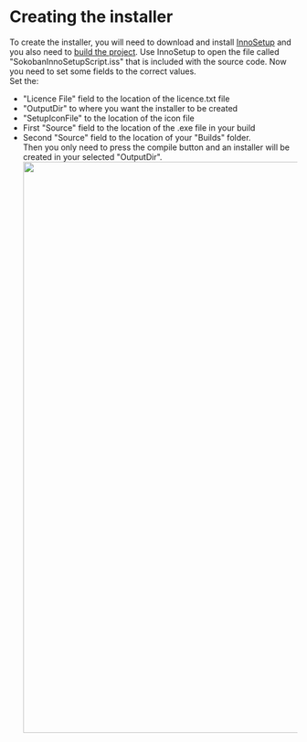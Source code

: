 # Creating the installer
To create the installer, you will need to download and install [InnoSetup](https://jrsoftware.org/isinfo.php "InnoSetup") and you also need to [build the project](building.md). Use InnoSetup to open the file called "SokobanInnoSetupScript.iss" that is included with the source code. Now you need to set some fields to the correct values. <br/>
Set the:
* "Licence File" field to the location of the licence.txt file
* "OutputDir" to where you want the installer to be created
* "SetupIconFile" to the location of the icon file
* First "Source" field to the location of the .exe file in your build 
* Second "Source" field to the location of your "Builds" folder.<br/>
Then you only need to press the compile button and an installer will be created in your selected "OutputDir".
[<img src="innosetuptutorial.jpg" width="1000"/>](innosetuptutorial.jpg)<br/>
